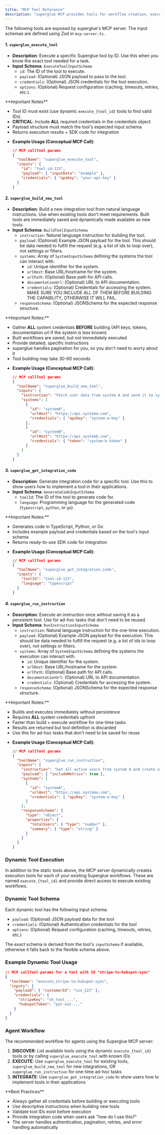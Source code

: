 ```yaml
---
title: "MCP Tool Reference"
description: "superglue MCP provides tools for workflow creation, execution and integration code generation."
---
```


The following tools are exposed by superglue's MCP server. The input schemas are defined using Zod in `mcp-server.ts`.

#### 1. `superglue_execute_tool`

- **Description**: Execute a specific Superglue tool by ID. Use this when you know the exact tool needed for a task.
- **Input Schema**: `ExecuteToolInputSchema`
  - `id`: The ID of the tool to execute.
  - `payload`: (Optional) JSON payload to pass to the tool.
  - `credentials`: (Optional) JSON credentials for the tool execution.
  - `options`: (Optional) Request configuration (caching, timeouts, retries, etc.).

<Note>
  **Important Notes**

  - Tool ID must exist (use dynamic `execute_{tool_id}` tools to find valid IDs)
  - **CRITICAL**: Include **ALL** required credentials in the credentials object
  - Payload structure must match the tool's expected input schema
  - Returns execution results \+ SDK code for integration
</Note>

- **Example Usage (Conceptual MCP Call)**:

  ```json
  // MCP callTool params
  {
    "toolName": "superglue_execute_tool",
    "inputs": {
      "id": "tool-id-123",
      "payload": { "inputData": "example" },
      "credentials": { "apiKey": "your-api-key" }
    }
  }
  ```

#### 2. `superglue_build_new_tool`

- **Description**: Build a new integration tool from natural language instructions. Use when existing tools don't meet requirements. Built tools are immediately saved and dynamically made available as new tools.
- **Input Schema**: `BuildToolInputSchema`
  - `instruction`: Natural language instruction for building the tool.
  - `payload`: (Optional) Example JSON payload for the tool. This should be data needed to fulfill the request (e.g. a list of ids to loop over), not settings or filters.
  - `systems`: Array of `SystemInputSchema` defining the systems the tool can interact with.
    - `id`: Unique identifier for the system.
    - `urlHost`: Base URL/hostname for the system.
    - `urlPath`: (Optional) Base path for API calls.
    - `documentationUrl`: (Optional) URL to API documentation.
    - `credentials`: (Optional) Credentials for accessing the system. MAKE SURE YOU INCLUDE ALL OF THEM BEFORE BUILDING THE CAPABILITY, OTHERWISE IT WILL FAIL.
  - `responseSchema`: (Optional) JSONSchema for the expected response structure.

<Note>
  **Important Notes:**

  - Gather **ALL** system credentials **BEFORE** building (API keys, tokens, documentation url if the system is less known)
  - Built workflows are saved, but not immediately executed
  - Provide detailed, specific instructions
  - superglue handles pagination for you, so you don't need to worry about it
  - Tool building may take 30-60 seconds
</Note>

- **Example Usage (Conceptual MCP Call)**:

  ```json
  // MCP callTool params
  {
    "toolName": "superglue_build_new_tool",
    "inputs": {
      "instruction": "Fetch user data from system A and send it to system B.",
      "systems": [
        { 
          "id": "systemA", 
          "urlHost": "https://api.systema.com",
          "credentials": { "apiKey": "system-a-key" }
        },
        { 
          "id": "systemB", 
          "urlHost": "https://api.systemb.com",
          "credentials": { "token": "system-b-token" }
        }
      ]
    }
  }
  ```

#### 3. `superglue_get_integration_code`

- **Description**: Generate integration code for a specific tool. Use this to show users how to implement a tool in their applications.
- **Input Schema**: `GenerateCodeInputSchema`
  - `toolId`: The ID of the tool to generate code for.
  - `language`: Programming language for the generated code (`typescript`, `python`, or `go`).

<Note>
  **Important Notes:**

  - Generates code in TypeScript, Python, or Go
  - Includes example payload and credentials based on the tool's input schema
  - Returns ready-to-use SDK code for integration
</Note>

- **Example Usage (Conceptual MCP Call)**:

  ```json
  // MCP callTool params
  {
    "toolName": "superglue_get_integration_code",
    "inputs": {
      "toolId": "tool-id-123",
      "language": "typescript"
    }
  }
  ```

#### 4. `superglue_run_instruction`

- **Description**: Execute an instruction once without saving it as a persistent tool. Use for ad-hoc tasks that don't need to be reused.
- **Input Schema**: `RunInstructionInputSchema`
  - `instruction`: Natural language instruction for the one-time execution.
  - `payload`: (Optional) Example JSON payload for the execution. This should be data needed to fulfill the request (e.g. a list of ids to loop over), not settings or filters.
  - `systems`: Array of `SystemInputSchema` defining the systems the execution can interact with.
    - `id`: Unique identifier for the system.
    - `urlHost`: Base URL/hostname for the system.
    - `urlPath`: (Optional) Base path for API calls.
    - `documentationUrl`: (Optional) URL to API documentation.
    - `credentials`: (Optional) Credentials for accessing the system.
  - `responseSchema`: (Optional) JSONSchema for the expected response structure.

<Note>
  **Important Notes:**

  - Builds and executes immediately without persistence
  - Requires **ALL** system credentials upfront
  - Faster than build + execute workflow for one-time tasks
  - Results are returned but tool definition is discarded
  - Use this for ad-hoc tasks that don't need to be saved for reuse
</Note>

- **Example Usage (Conceptual MCP Call)**:

  ```json
  // MCP callTool params
  {
    "toolName": "superglue_run_instruction",
    "inputs": {
      "instruction": "Get all active users from system A and create a summary report",
      "payload": { "includeMetrics": true },
      "systems": [
        { 
          "id": "systemA", 
          "urlHost": "https://api.systema.com",
          "credentials": { "apiKey": "system-a-key" }
        }
      ],
      "responseSchema": {
        "type": "object",
        "properties": {
          "totalUsers": { "type": "number" },
          "summary": { "type": "string" }
        }
      }
    }
  }
  ```

### Dynamic Tool Execution

In addition to the static tools above, the MCP server dynamically creates execution tools for each of your existing Superglue workflows. These are named `execute_{tool_id}` and provide direct access to execute existing workflows.

### Dynamic Tool Schema

Each dynamic tool has the following input schema:

- `payload`: (Optional) JSON payload data for the tool
- `credentials`: (Optional) Authentication credentials for the tool
- `options`: (Optional) Request configuration (caching, timeouts, retries, etc.)

The exact schema is derived from the tool's `inputSchema` if available, otherwise it falls back to the flexible schema above.

### Example Dynamic Tool Usage

```json
// MCP callTool params for a tool with ID "stripe-to-hubspot-sync"
{
  "toolName": "execute_stripe-to-hubspot-sync",
  "inputs": {
    "payload": { "customerId": "cus_123" },
    "credentials": { 
      "stripeKey": "sk_test_...",
      "hubspotToken": "pat-na1-..."
    }
  }
}
```

### Agent Workflow

The recommended workflow for agents using the Superglue MCP server:

1. **DISCOVER**: List available tools using the dynamic `execute_{tool_id}` tools or by calling `superglue_execute_tool` with known IDs
2. **EXECUTE**: Use `superglue_execute_tool` for existing tools, `superglue_build_new_tool` for new integrations, OR `superglue_run_instruction` for one-time ad-hoc tasks
3. **INTEGRATE**: Use `superglue_get_integration_code` to show users how to implement tools in their applications

<Info>
  **Best Practices**

  - Always gather all credentials before building or executing tools
  - Use descriptive instructions when building new tools
  - Validate tool IDs exist before execution
  - Provide integration code when users ask "how do I use this?"
  - The server handles authentication, pagination, retries, and error handling automatically
</Info>